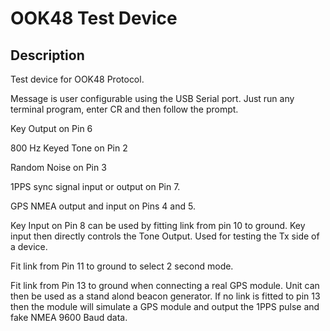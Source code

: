 # OOK48 Test Device

## Description

Test device for OOK48 Protocol. 

Message is user configurable using the USB Serial port. Just run any terminal program, enter CR and then follow the prompt. 

Key Output on Pin 6

800 Hz Keyed Tone on Pin 2

Random Noise on Pin 3

1PPS sync signal input or output on Pin 7.

GPS NMEA output and input on Pins 4 and 5.

Key Input on Pin 8 can be used by fitting link from pin 10 to ground. Key input then directly controls the Tone Output. Used for testing the Tx side of a device. 

Fit link from Pin 11 to ground to select 2 second mode.

Fit link from Pin 13 to ground when connecting a real GPS module. Unit can then be used as a stand alond beacon generator.
If no link is fitted to pin 13 then the module will simulate a GPS module and output the 1PPS pulse and fake NMEA 9600 Baud data. 









